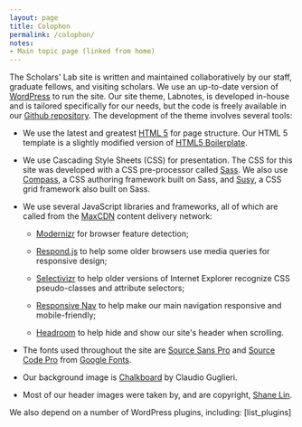 ```yaml
---
layout: page
title: Colophon
permalink: /colophon/
notes:
- Main topic page (linked from home)
---
```


The Scholars' Lab site is written and maintained collaboratively by our staff, graduate fellows, and visiting scholars. We use an up-to-date version of [WordPress](http://wordpress.org) to run the site. Our site theme, Labnotes, is developed in-house and is tailored specifically for our needs, but the code is freely available in our [Github repository](http://github.com/scholarslab/labnotes). The development of the theme involves several tools:



	
  * We use the latest and greatest [HTML 5](http://en.wikipedia.org/wiki/HTML5) for page structure. Our HTML 5 template is a slightly modified version of [HTML5 Boilerplate](http://html5boilerplate.com/).

	
  * We use Cascading Style Sheets (CSS) for presentation. The CSS for this site was developed with a CSS pre-processor called [Sass](http://sass-lang.com/). We also use [Compass](http://compass-style.org/), a CSS authoring framework built on Sass, and [Susy](http://susy.oddbird.net/), a CSS grid framework also built on Sass.

	
  * We use several JavaScript libraries and frameworks, all of which are called from the [MaxCDN](http://www.maxcdn.com/) content delivery network:

	
    * [Modernizr](http://modernizr.com/) for browser feature detection;

	
    * [Respond.js](https://github.com/scottjehl/Respond) to help some older browsers use media queries for responsive design;

	
    * [Selectivizr](http://selectivizr.com/) to help older versions of Internet Explorer recognize CSS pseudo-classes and attribute selectors;

	
    * [Responsive Nav](http://responsive-nav.com/) to help make our main navigation responsive and mobile-friendly;

	
    * [Headroom](http://wicky.nillia.ms/headroom.js/) to help hide and show our site's header when scrolling.




	
  * The fonts used throughout the site are [Source Sans Pro](https://www.google.com/fonts/specimen/Source+Sans+Pro) and [Source Code Pro](https://www.google.com/fonts/specimen/Source+Code+Pro) from [Google Fonts](https://www.google.com/fonts).

	
  * Our background image is [Chalkboard](http://thepatternlibrary.com/#chalkboard) by Claudio Guglieri.

	
  * Most of our header images were taken by, and are copyright, [Shane Lin](/people/shane-lin/).


We also depend on a number of WordPress plugins, including:
[list_plugins]
